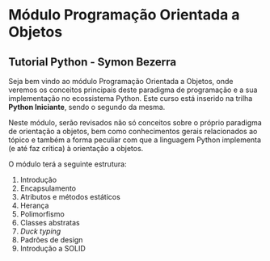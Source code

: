 # Módulo Programação Orientada a Objetos
## Tutorial Python - Symon Bezerra

Seja bem vindo ao módulo Programação Orientada a Objetos, onde veremos os conceitos principais deste paradigma de programação e a sua implementação no ecossistema Python. Este curso está inserido na trilha **Python Iniciante**, sendo o segundo da mesma.

Neste módulo, serão revisados não só conceitos sobre o próprio paradigma de orientação a objetos, bem como conhecimentos gerais relacionados ao tópico e também a forma peculiar com que a linguagem Python implementa (e até faz crítica) à orientação a objetos.

O módulo terá a seguinte estrutura:

1. Introdução
2. Encapsulamento
3. Atributos e métodos estáticos
4. Herança
5. Polimorfismo
6. Classes abstratas
7. *Duck typing*
8. Padrões de design
9. Introdução a SOLID